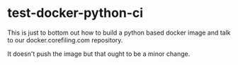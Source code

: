 # test-docker-python-ci
This is just to bottom out how to build a python based docker image and talk to our docker.corefiling.com repository.

It doesn't push the image but that ought to be a minor change.

